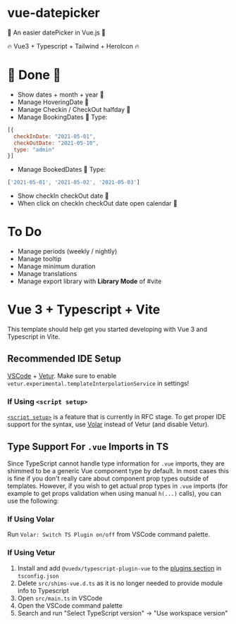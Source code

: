 # vue-datepicker
👊 An easier datePicker in Vue.js 👊

🔥 Vue3 + Typescript + Tailwind + HeroIcon 🔥

# 👊 Done 👊
* Show dates + month + year 👊 
* Manage HoveringDate 👊
* Manage Checkin / CheckOut halfday 👊
* Manage BookingDates 👊
Type:
```javascript
[{
  checkInDate: "2021-05-01",
  checkOutDate: "2021-05-10",
  type: "admin"
}]
```
* Manage BookedDates 👊
Type:
```javascript
['2021-05-01', '2021-05-02', '2021-05-03']
```
* Show checkIn checkOut date 👊
* When click on checkIn checkOut date open calendar 👊

# To Do
* Manage periods (weekly / nightly)
* Manage tooltip
* Manage minimum duration
* Manage translations
* Manage export library with **Library Mode** of #vite

# Vue 3 + Typescript + Vite

This template should help get you started developing with Vue 3 and Typescript in Vite.

## Recommended IDE Setup

[VSCode](https://code.visualstudio.com/) + [Vetur](https://marketplace.visualstudio.com/items?itemName=octref.vetur). Make sure to enable `vetur.experimental.templateInterpolationService` in settings!

### If Using `<script setup>`

[`<script setup>`](https://github.com/vuejs/rfcs/pull/227) is a feature that is currently in RFC stage. To get proper IDE support for the syntax, use [Volar](https://marketplace.visualstudio.com/items?itemName=johnsoncodehk.volar) instead of Vetur (and disable Vetur).

## Type Support For `.vue` Imports in TS

Since TypeScript cannot handle type information for `.vue` imports, they are shimmed to be a generic Vue component type by default. In most cases this is fine if you don't really care about component prop types outside of templates. However, if you wish to get actual prop types in `.vue` imports (for example to get props validation when using manual `h(...)` calls), you can use the following:

### If Using Volar

Run `Volar: Switch TS Plugin on/off` from VSCode command palette.

### If Using Vetur

1. Install and add `@vuedx/typescript-plugin-vue` to the [plugins section](https://www.typescriptlang.org/tsconfig#plugins) in `tsconfig.json`
2. Delete `src/shims-vue.d.ts` as it is no longer needed to provide module info to Typescript
3. Open `src/main.ts` in VSCode
4. Open the VSCode command palette
5. Search and run "Select TypeScript version" -> "Use workspace version"
